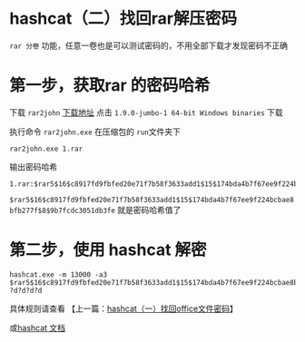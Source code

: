 # hashcat（二）找回rar解压密码

`rar 分卷` 功能，任意一卷也是可以测试密码的，不用全部下载才发现密码不正确

# 第一步，获取rar 的密码哈希

下载 `rar2john` [下载地址](https://www.openwall.com/john/) 点击 `1.9.0-jumbo-1 64-bit Windows binaries` 下载

执行命令 `rar2john.exe` 在压缩包的 `run`文件夹下

```
rar2john.exe 1.rar
```

输出密码哈希

```
1.rar:$rar5$16$c8917fd9fbfed20e71f7b58f3633add1$15$174bda4b7f67ee9f224bcbae8bfb277f$8$9b7fcdc3051db3fe
```
`$rar5$16$c8917fd9fbfed20e71f7b58f3633add1$15$174bda4b7f67ee9f224bcbae8bfb277f$8$9b7fcdc3051db3fe` 就是密码哈希值了


# 第二步，使用 hashcat 解密

```
hashcat.exe -m 13000 -a3 $rar5$16$c8917fd9fbfed20e71f7b58f3633add1$15$174bda4b7f67ee9f224bcbae8bfb277f$8$9b7fcdc3051db3fe ?d?d?d?d
```

具体规则请查看 【上一篇：[hashcat（一）找回office文件密码](https://zodream.cn/blog/id/118.html)】

或[hashcat 文档](https://hashcat.net/wiki/doku.php?id=hashcat)